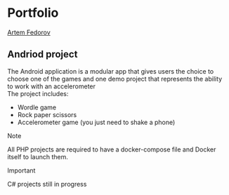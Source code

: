 # Portfolio 
[Artem Fedorov](https://www.linkedin.com/in/artem-fedorov-52a975249) <br>

## Andriod project
The Android application is a modular app that gives users the choice to choose one of the games and one demo project that represents the ability to work with an accelerometer<br>
The project includes: 
* Wordle game
* Rock paper scissors
* Accelerometer game (you just need to shake a phone)

>[!NOTE]
>All PHP projects are required to have a docker-compose file and Docker itself to launch them.<br>




>[!IMPORTANT]
>C# projects still in progress 
